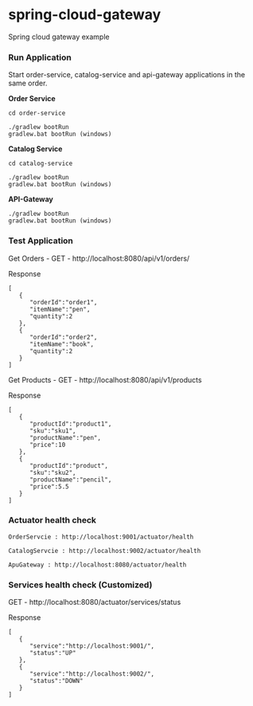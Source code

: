 # spring-cloud-gateway
Spring cloud gateway example

### Run Application 
Start order-service, catalog-service and api-gateway applications in the same order.

**Order Service**
```
cd order-service

./gradlew bootRun
gradlew.bat bootRun (windows)
```

**Catalog Service**
```
cd catalog-service

./gradlew bootRun
gradlew.bat bootRun (windows)
```

**API-Gateway**
```
./gradlew bootRun
gradlew.bat bootRun (windows)

```

### Test Application 
Get Orders - GET - http://localhost:8080/api/v1/orders/  

Response
```
[
   {
      "orderId":"order1",
      "itemName":"pen",
      "quantity":2
   },
   {
      "orderId":"order2",
      "itemName":"book",
      "quantity":2
   }
]
```
Get Products - GET - http://localhost:8080/api/v1/products  

Response
```
[
   {
      "productId":"product1",
      "sku":"sku1",
      "productName":"pen",
      "price":10
   },
   {
      "productId":"product",
      "sku":"sku2",
      "productName":"pencil",
      "price":5.5
   }
]
```
### Actuator health check
```
OrderServcie : http://localhost:9001/actuator/health

CatalogServcie : http://localhost:9002/actuator/health

ApuGateway : http://localhost:8080/actuator/health
```


### Services health check (Customized)
 
GET - http://localhost:8080/actuator/services/status

Response 
```
[
   {
      "service":"http://localhost:9001/",
      "status":"UP"
   },
   {
      "service":"http://localhost:9002/",
      "status":"DOWN"
   }
]
```
